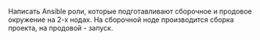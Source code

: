 Написать Ansible роли, которые подготавливают сборочное и продовое окружение на 2-х нодах. 
На сборочной ноде производится сборка проекта, на продовой - запуск.
